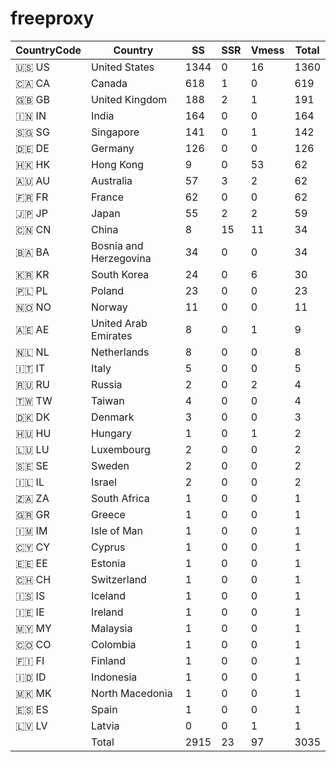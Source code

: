 # freeproxy

|CountryCode|Country|SS|SSR|Vmess|Total|
|  ----  | ----  |  ----  | ----  |  ----  | ----  |
|🇺🇸 US|United States|1344|0|16|1360|
|🇨🇦 CA|Canada|618|1|0|619|
|🇬🇧 GB|United Kingdom|188|2|1|191|
|🇮🇳 IN|India|164|0|0|164|
|🇸🇬 SG|Singapore|141|0|1|142|
|🇩🇪 DE|Germany|126|0|0|126|
|🇭🇰 HK|Hong Kong|9|0|53|62|
|🇦🇺 AU|Australia|57|3|2|62|
|🇫🇷 FR|France|62|0|0|62|
|🇯🇵 JP|Japan|55|2|2|59|
|🇨🇳 CN|China|8|15|11|34|
|🇧🇦 BA|Bosnia and Herzegovina|34|0|0|34|
|🇰🇷 KR|South Korea|24|0|6|30|
|🇵🇱 PL|Poland|23|0|0|23|
|🇳🇴 NO|Norway|11|0|0|11|
|🇦🇪 AE|United Arab Emirates|8|0|1|9|
|🇳🇱 NL|Netherlands|8|0|0|8|
|🇮🇹 IT|Italy|5|0|0|5|
|🇷🇺 RU|Russia|2|0|2|4|
|🇹🇼 TW|Taiwan|4|0|0|4|
|🇩🇰 DK|Denmark|3|0|0|3|
|🇭🇺 HU|Hungary|1|0|1|2|
|🇱🇺 LU|Luxembourg|2|0|0|2|
|🇸🇪 SE|Sweden|2|0|0|2|
|🇮🇱 IL|Israel|2|0|0|2|
|🇿🇦 ZA|South Africa|1|0|0|1|
|🇬🇷 GR|Greece|1|0|0|1|
|🇮🇲 IM|Isle of Man|1|0|0|1|
|🇨🇾 CY|Cyprus|1|0|0|1|
|🇪🇪 EE|Estonia|1|0|0|1|
|🇨🇭 CH|Switzerland|1|0|0|1|
|🇮🇸 IS|Iceland|1|0|0|1|
|🇮🇪 IE|Ireland|1|0|0|1|
|🇲🇾 MY|Malaysia|1|0|0|1|
|🇨🇴 CO|Colombia|1|0|0|1|
|🇫🇮 FI|Finland|1|0|0|1|
|🇮🇩 ID|Indonesia|1|0|0|1|
|🇲🇰 MK|North Macedonia|1|0|0|1|
|🇪🇸 ES|Spain|1|0|0|1|
|🇱🇻 LV|Latvia|0|0|1|1|
||Total|2915|23|97|3035|
